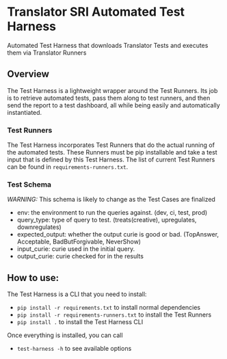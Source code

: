 # Translator SRI Automated Test Harness
Automated Test Harness that downloads Translator Tests and executes them via Translator Runners

## Overview
The Test Harness is a lightweight wrapper around the Test Runners. Its job is to retrieve automated tests, pass them along to test runners, and then send the report to a test dashboard, all while being easily and automatically instantiated.

### Test Runners
The Test Harness incorporates Test Runners that do the actual running of the automated tests. These Runners must be pip installable and take a test input that is defined by this Test Harness. The list of current Test Runners can be found in `requirements-runners.txt`.

### Test Schema
*_WARNING:_* This schema is likely to change as the Test Cases are finalized
- env: the environment to run the queries against. (dev, ci, test, prod)
- query_type: type of query to test. (treats(creative), upregulates, downregulates)
- expected_output: whether the output curie is good or bad. (TopAnswer, Acceptable, BadButForgivable, NeverShow)
- input_curie: curie used in the initial query.
- output_curie: curie checked for in the results

## How to use:
The Test Harness is a CLI that you need to install:
- `pip install -r requirements.txt` to install normal dependencies
- `pip install -r requirements-runners.txt` to install the Test Runners
- `pip install .` to install the Test Harness CLI

Once everything is installed, you can call
- `test-harness -h` to see available options
